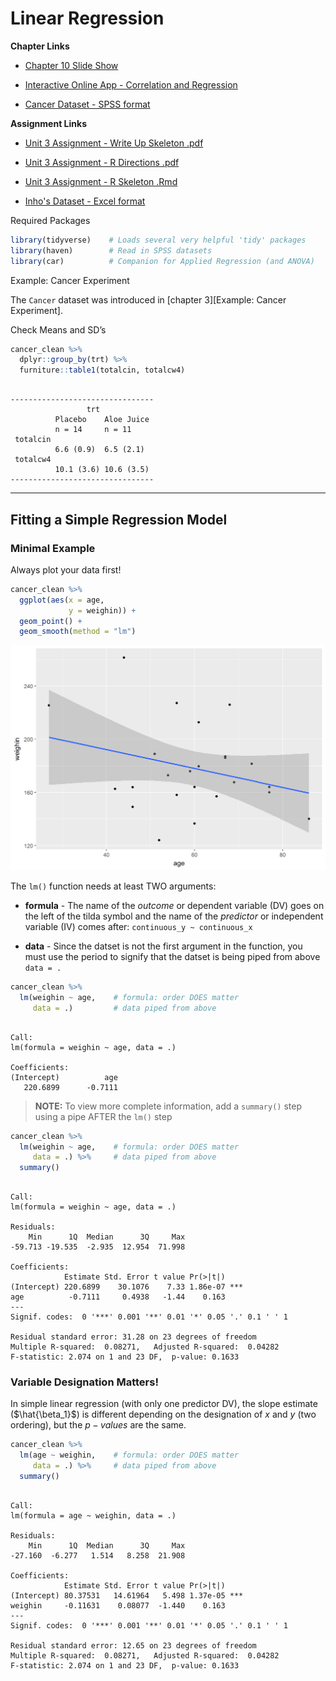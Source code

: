 # Linear Regression

**Chapter Links**

* [Chapter 10 Slide Show](http://tysonbarrett.com/EDUC-6600/Slides/u03_Ch10_LinReg.html#1)

* [Interactive Online App - Correlation and Regression](http://digitalfirst.bfwpub.com/stats_applet/stats_applet_5_correg.html)

* [Cancer Dataset - SPSS format](https://usu.box.com/s/9c92zof5whb76bphmzxn3vqx5702qgq6)



**Assignment Links**

* [Unit 3 Assignment - Write Up Skeleton .pdf](https://usu.box.com/s/vjcsotiqwu1mwnwgzbfyig6k451ymgow)

* [Unit 3 Assignment - R Directions .pdf](https://usu.box.com/s/ectr9zx8qfbbm59h0qcexjreje5r9aio)

* [Unit 3 Assignment - R Skeleton .Rmd](https://usu.box.com/s/k3vzw6nuq5tw66bxeptcyzth38pj69f9)

* [Inho's Dataset - Excel format](https://usu.box.com/s/hyky7eb24l6vvzj2xboedhcx1xolrpw1)








Required Packages 


```r
library(tidyverse)    # Loads several very helpful 'tidy' packages
library(haven)        # Read in SPSS datasets
library(car)          # Companion for Applied Regression (and ANOVA)
```




Example: Cancer Experiment 

The `Cancer` dataset was introduced in [chapter 3][Example: Cancer Experiment].






Check Means and SD’s


```r
cancer_clean %>% 
  dplyr::group_by(trt) %>% 
  furniture::table1(totalcin, totalcw4)
```

```

--------------------------------
                 trt 
          Placebo    Aloe Juice
          n = 14     n = 11    
 totalcin                      
          6.6 (0.9)  6.5 (2.1) 
 totalcw4                      
          10.1 (3.6) 10.6 (3.5)
--------------------------------
```


-------------------------------------------------------


## Fitting a Simple Regression Model


### Minimal Example

Always plot your data first!


```r
cancer_clean %>% 
  ggplot(aes(x = age,
             y = weighin)) +
  geom_point() +
  geom_smooth(method = "lm")
```

<img src="10-reg_files/figure-html/unnamed-chunk-3-1.png" width="672" />

The `lm()` function needs at least TWO arguments:

* **formula** - The name of the *outcome* or dependent variable (DV) goes on the left of the tilda symbol and the name of the *predictor* or independent variable (IV) comes after: `continuous_y ~ continuous_x`

* **data** - Since the datset is not the first argument in the function, you must use the period to signify that the datset is being piped from above `data = .` 





```r
cancer_clean %>% 
  lm(weighin ~ age,    # formula: order DOES matter
     data = .)         # data piped from above
```

```

Call:
lm(formula = weighin ~ age, data = .)

Coefficients:
(Intercept)          age  
   220.6899      -0.7111  
```


> **NOTE:** To view more complete information, add a `summary()` step using a pipe AFTER the `lm()` step


```r
cancer_clean %>% 
  lm(weighin ~ age,    # formula: order DOES matter
     data = .) %>%     # data piped from above
  summary()
```

```

Call:
lm(formula = weighin ~ age, data = .)

Residuals:
    Min      1Q  Median      3Q     Max 
-59.713 -19.535  -2.935  12.954  71.998 

Coefficients:
            Estimate Std. Error t value Pr(>|t|)    
(Intercept) 220.6899    30.1076    7.33 1.86e-07 ***
age          -0.7111     0.4938   -1.44    0.163    
---
Signif. codes:  0 '***' 0.001 '**' 0.01 '*' 0.05 '.' 0.1 ' ' 1

Residual standard error: 31.28 on 23 degrees of freedom
Multiple R-squared:  0.08271,	Adjusted R-squared:  0.04282 
F-statistic: 2.074 on 1 and 23 DF,  p-value: 0.1633
```

### Variable Designation Matters!

In simple linear regression (with only one predictor DV), the slope estimate ($\hat{\beta_1}$) is different depending on the designation of $x$ and $y$ (two ordering), but the $p-values$ are the same.



```r
cancer_clean %>% 
  lm(age ~ weighin,    # formula: order DOES matter
     data = .) %>%     # data piped from above
  summary()
```

```

Call:
lm(formula = age ~ weighin, data = .)

Residuals:
    Min      1Q  Median      3Q     Max 
-27.160  -6.277   1.514   8.258  21.908 

Coefficients:
            Estimate Std. Error t value Pr(>|t|)    
(Intercept) 80.37531   14.61964   5.498 1.37e-05 ***
weighin     -0.11631    0.08077  -1.440    0.163    
---
Signif. codes:  0 '***' 0.001 '**' 0.01 '*' 0.05 '.' 0.1 ' ' 1

Residual standard error: 12.65 on 23 degrees of freedom
Multiple R-squared:  0.08271,	Adjusted R-squared:  0.04282 
F-statistic: 2.074 on 1 and 23 DF,  p-value: 0.1633
```











